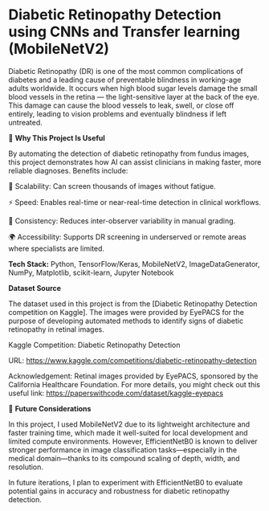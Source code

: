 # Diabetic Retinopathy Detection using CNNs and Transfer learning (MobileNetV2)

Diabetic Retinopathy (DR) is one of the most common complications of diabetes and a leading cause of preventable blindness in working-age adults worldwide. It occurs when high blood sugar levels damage the small blood vessels in the retina — the light-sensitive layer at the back of the eye. This damage can cause the blood vessels to leak, swell, or close off entirely, leading to vision problems and eventually blindness if left untreated.

🤖 **Why This Project Is Useful**

By automating the detection of diabetic retinopathy from fundus images, this project demonstrates how AI can assist clinicians in making faster, more reliable diagnoses. Benefits include:

🔁 Scalability: Can screen thousands of images without fatigue.

⚡ Speed: Enables real-time or near-real-time detection in clinical workflows.

🎯 Consistency: Reduces inter-observer variability in manual grading.

🌍 Accessibility: Supports DR screening in underserved or remote areas where specialists are limited.

**Tech Stack:** Python, TensorFlow/Keras, MobileNetV2, ImageDataGenerator, NumPy, Matplotlib, scikit-learn, Jupyter Notebook

**Dataset Source**

The dataset used in this project is from the [Diabetic Retinopathy Detection competition on Kaggle]. The images were provided by EyePACS for the purpose of developing automated methods to identify signs of diabetic retinopathy in retinal images.

Kaggle Competition: Diabetic Retinopathy Detection

URL: https://www.kaggle.com/competitions/diabetic-retinopathy-detection

Acknowledgement: Retinal images provided by EyePACS, sponsored by the California Healthcare Foundation. For more details, you might check out this useful link: https://paperswithcode.com/dataset/kaggle-eyepacs

🔭 **Future Considerations**

In this project, I used MobileNetV2 due to its lightweight architecture and faster training time, which made it well-suited for local development and limited compute environments. However, EfficientNetB0 is known to deliver stronger performance in image classification tasks—especially in the medical domain—thanks to its compound scaling of depth, width, and resolution.

In future iterations, I plan to experiment with EfficientNetB0 to evaluate potential gains in accuracy and robustness for diabetic retinopathy detection.
